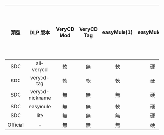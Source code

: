 ﻿類型 | DLP 版本 | VeryCD Mod | VeryCD Tag | easyMule(1) | easyMule(2) | 預設昵稱的 VeryCD 和 easyMule(1) | 其他更多吸血驢 | 修正官方問題
:---: | :---: | :---: | :---: | :---: | :---: | :---: | :---: | :---:
SDC | all-verycd | 軟 | 無 | 軟 | 硬 | 不存在 | 是 | 是
SDC | verycd-tag | 軟 | 軟 | 軟 | 硬 | 軟 | 是 | 是
SDC | verycd-nickname | 無 | 無 | 無 | 硬 | 軟 | 是 | 是
SDC | easymule | 無 | 無 | 軟 | 硬 | 不存在 | 是 | 是
SDC | lite | 無 | 無 | 無 | 硬 | 不存在 | 是 | 是
Official | - | 無 | 無 | 無 | 硬 | 不存在 | 無 | 否
